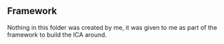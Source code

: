 Framework
---------
Nothing in this folder was created by me, it was given to me as part of the framework to build the ICA around.
